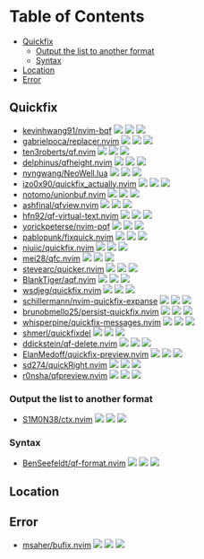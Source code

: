 # Table of Contents

<!-- toc -->

- [Quickfix](#quickfix)
  - [Output the list to another format](#output-the-list-to-another-format)
  - [Syntax](#syntax)
- [Location](#location)
- [Error](#error)

<!-- tocstop -->

## Quickfix

- [kevinhwang91/nvim-bqf](https://github.com/kevinhwang91/nvim-bqf) ![](https://img.shields.io/github/stars/kevinhwang91/nvim-bqf) ![](https://img.shields.io/github/last-commit/kevinhwang91/nvim-bqf) ![](https://img.shields.io/github/commit-activity/y/kevinhwang91/nvim-bqf)
- [gabrielpoca/replacer.nvim](https://github.com/gabrielpoca/replacer.nvim) ![](https://img.shields.io/github/stars/gabrielpoca/replacer.nvim) ![](https://img.shields.io/github/last-commit/gabrielpoca/replacer.nvim) ![](https://img.shields.io/github/commit-activity/y/gabrielpoca/replacer.nvim)
- [ten3roberts/qf.nvim](https://github.com/ten3roberts/qf.nvim) ![](https://img.shields.io/github/stars/ten3roberts/qf.nvim) ![](https://img.shields.io/github/last-commit/ten3roberts/qf.nvim) ![](https://img.shields.io/github/commit-activity/y/ten3roberts/qf.nvim)
- [delphinus/qfheight.nvim](https://github.com/delphinus/qfheight.nvim) ![](https://img.shields.io/github/stars/delphinus/qfheight.nvim) ![](https://img.shields.io/github/last-commit/delphinus/qfheight.nvim) ![](https://img.shields.io/github/commit-activity/y/delphinus/qfheight.nvim)
- [nyngwang/NeoWell.lua](https://github.com/nyngwang/NeoWell.lua) ![](https://img.shields.io/github/stars/nyngwang/NeoWell.lua) ![](https://img.shields.io/github/last-commit/nyngwang/NeoWell.lua) ![](https://img.shields.io/github/commit-activity/y/nyngwang/NeoWell.lua)
- [izo0x90/quickfix_actually.nvim](https://github.com/izo0x90/quickfix_actually.nvim) ![](https://img.shields.io/github/stars/izo0x90/quickfix_actually.nvim) ![](https://img.shields.io/github/last-commit/izo0x90/quickfix_actually.nvim) ![](https://img.shields.io/github/commit-activity/y/izo0x90/quickfix_actually.nvim)
- [notomo/unionbuf.nvim](https://github.com/notomo/unionbuf.nvim) ![](https://img.shields.io/github/stars/notomo/unionbuf.nvim) ![](https://img.shields.io/github/last-commit/notomo/unionbuf.nvim) ![](https://img.shields.io/github/commit-activity/y/notomo/unionbuf.nvim)
- [ashfinal/qfview.nvim](https://github.com/ashfinal/qfview.nvim) ![](https://img.shields.io/github/stars/ashfinal/qfview.nvim) ![](https://img.shields.io/github/last-commit/ashfinal/qfview.nvim) ![](https://img.shields.io/github/commit-activity/y/ashfinal/qfview.nvim)
- [hfn92/qf-virtual-text.nvim](https://github.com/hfn92/qf-virtual-text.nvim) ![](https://img.shields.io/github/stars/hfn92/qf-virtual-text.nvim) ![](https://img.shields.io/github/last-commit/hfn92/qf-virtual-text.nvim) ![](https://img.shields.io/github/commit-activity/y/hfn92/qf-virtual-text.nvim)
- [yorickpeterse/nvim-pqf](https://github.com/yorickpeterse/nvim-pqf) ![](https://img.shields.io/github/stars/yorickpeterse/nvim-pqf) ![](https://img.shields.io/github/last-commit/yorickpeterse/nvim-pqf) ![](https://img.shields.io/github/commit-activity/y/yorickpeterse/nvim-pqf)
- [pablopunk/fixquick.nvim](https://github.com/pablopunk/fixquick.nvim) ![](https://img.shields.io/github/stars/pablopunk/fixquick.nvim) ![](https://img.shields.io/github/last-commit/pablopunk/fixquick.nvim) ![](https://img.shields.io/github/commit-activity/y/pablopunk/fixquick.nvim)
- [niuiic/quickfix.nvim](https://github.com/niuiic/quickfix.nvim) ![](https://img.shields.io/github/stars/niuiic/quickfix.nvim) ![](https://img.shields.io/github/last-commit/niuiic/quickfix.nvim) ![](https://img.shields.io/github/commit-activity/y/niuiic/quickfix.nvim)
- [mei28/qfc.nvim](https://github.com/mei28/qfc.nvim) ![](https://img.shields.io/github/stars/mei28/qfc.nvim) ![](https://img.shields.io/github/last-commit/mei28/qfc.nvim) ![](https://img.shields.io/github/commit-activity/y/mei28/qfc.nvim)
- [stevearc/quicker.nvim](https://github.com/stevearc/quicker.nvim) ![](https://img.shields.io/github/stars/stevearc/quicker.nvim) ![](https://img.shields.io/github/last-commit/stevearc/quicker.nvim) ![](https://img.shields.io/github/commit-activity/y/stevearc/quicker.nvim)
- [BlankTiger/aqf.nvim](https://github.com/BlankTiger/aqf.nvim) ![](https://img.shields.io/github/stars/BlankTiger/aqf.nvim) ![](https://img.shields.io/github/last-commit/BlankTiger/aqf.nvim) ![](https://img.shields.io/github/commit-activity/y/BlankTiger/aqf.nvim)
- [wsdjeg/quickfix.nvim](https://github.com/wsdjeg/quickfix.nvim) ![](https://img.shields.io/github/stars/wsdjeg/quickfix.nvim) ![](https://img.shields.io/github/last-commit/wsdjeg/quickfix.nvim) ![](https://img.shields.io/github/commit-activity/y/wsdjeg/quickfix.nvim)
- [schillermann/nvim-quickfix-expanse](https://github.com/schillermann/nvim-quickfix-expanse) ![](https://img.shields.io/github/stars/schillermann/nvim-quickfix-expanse) ![](https://img.shields.io/github/last-commit/schillermann/nvim-quickfix-expanse) ![](https://img.shields.io/github/commit-activity/y/schillermann/nvim-quickfix-expanse)
- [brunobmello25/persist-quickfix.nvim](https://github.com/brunobmello25/persist-quickfix.nvim) ![](https://img.shields.io/github/stars/brunobmello25/persist-quickfix.nvim) ![](https://img.shields.io/github/last-commit/brunobmello25/persist-quickfix.nvim) ![](https://img.shields.io/github/commit-activity/y/brunobmello25/persist-quickfix.nvim)
- [whisperpine/quickfix-messages.nvim](https://github.com/whisperpine/quickfix-messages.nvim) ![](https://img.shields.io/github/stars/whisperpine/quickfix-messages.nvim) ![](https://img.shields.io/github/last-commit/whisperpine/quickfix-messages.nvim) ![](https://img.shields.io/github/commit-activity/y/whisperpine/quickfix-messages.nvim)
- [shmerl/quickfixdel](https://github.com/shmerl/quickfixdel) ![](https://img.shields.io/github/stars/shmerl/quickfixdel) ![](https://img.shields.io/github/last-commit/shmerl/quickfixdel) ![](https://img.shields.io/github/commit-activity/y/shmerl/quickfixdel)
- [ddickstein/qf-delete.nvim](https://github.com/ddickstein/qf-delete.nvim) ![](https://img.shields.io/github/stars/ddickstein/qf-delete.nvim) ![](https://img.shields.io/github/last-commit/ddickstein/qf-delete.nvim) ![](https://img.shields.io/github/commit-activity/y/ddickstein/qf-delete.nvim)
- [ElanMedoff/quickfix-preview.nvim](https://github.com/ElanMedoff/quickfix-preview.nvim) ![](https://img.shields.io/github/stars/ElanMedoff/quickfix-preview.nvim) ![](https://img.shields.io/github/last-commit/ElanMedoff/quickfix-preview.nvim) ![](https://img.shields.io/github/commit-activity/y/ElanMedoff/quickfix-preview.nvim)
- [sd274/quickRight.nvim](https://github.com/sd274/quickRight.nvim) ![](https://img.shields.io/github/stars/sd274/quickRight.nvim) ![](https://img.shields.io/github/last-commit/sd274/quickRight.nvim) ![](https://img.shields.io/github/commit-activity/y/sd274/quickRight.nvim)
- [r0nsha/qfpreview.nvim](https://github.com/r0nsha/qfpreview.nvim) ![](https://img.shields.io/github/stars/r0nsha/qfpreview.nvim) ![](https://img.shields.io/github/last-commit/r0nsha/qfpreview.nvim) ![](https://img.shields.io/github/commit-activity/y/r0nsha/qfpreview.nvim)

### Output the list to another format

- [S1M0N38/ctx.nvim](https://github.com/S1M0N38/ctx.nvim) ![](https://img.shields.io/github/stars/S1M0N38/ctx.nvim) ![](https://img.shields.io/github/last-commit/S1M0N38/ctx.nvim) ![](https://img.shields.io/github/commit-activity/y/S1M0N38/ctx.nvim)

### Syntax

- [BenSeefeldt/qf-format.nvim](https://github.com/BenSeefeldt/qf-format.nvim) ![](https://img.shields.io/github/stars/BenSeefeldt/qf-format.nvim) ![](https://img.shields.io/github/last-commit/BenSeefeldt/qf-format.nvim) ![](https://img.shields.io/github/commit-activity/y/BenSeefeldt/qf-format.nvim)

## Location

## Error

- [msaher/bufix.nvim](https://github.com/msaher/bufix.nvim) ![](https://img.shields.io/github/stars/msaher/bufix.nvim) ![](https://img.shields.io/github/last-commit/msaher/bufix.nvim) ![](https://img.shields.io/github/commit-activity/y/msaher/bufix.nvim)
